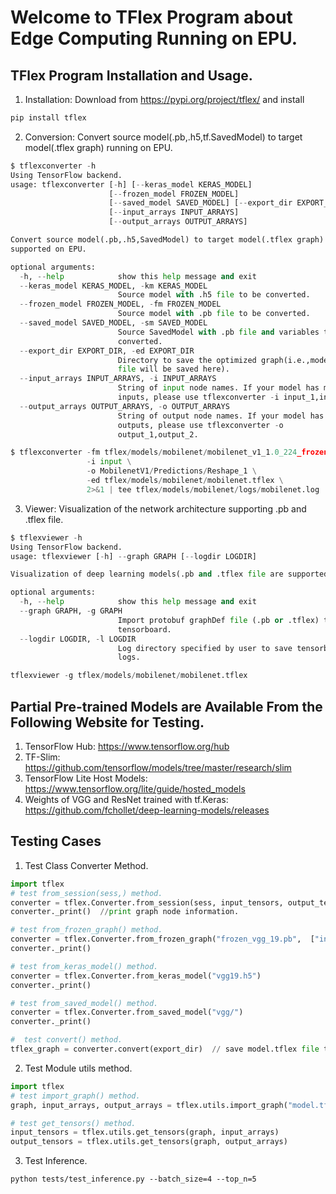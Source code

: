 # Welcome to TFlex Program about Edge Computing Running on EPU.

## TFlex Program Installation and Usage.
1. Installation: Download from https://pypi.org/project/tflex/ and install

```python
pip install tflex
```
2. Conversion: Convert source model(.pb,.h5,tf.SavedModel) to target model(.tflex graph) running on EPU.

```python
$ tflexconverter -h
Using TensorFlow backend.
usage: tflexconverter [-h] [--keras_model KERAS_MODEL]
                      [--frozen_model FROZEN_MODEL]
                      [--saved_model SAVED_MODEL] [--export_dir EXPORT_DIR]
                      [--input_arrays INPUT_ARRAYS]
                      [--output_arrays OUTPUT_ARRAYS]

Convert source model(.pb,.h5,SavedModel) to target model(.tflex graph)
supported on EPU.

optional arguments:
  -h, --help            show this help message and exit
  --keras_model KERAS_MODEL, -km KERAS_MODEL
                        Source model with .h5 file to be converted.
  --frozen_model FROZEN_MODEL, -fm FROZEN_MODEL
                        Source model with .pb file to be converted.
  --saved_model SAVED_MODEL, -sm SAVED_MODEL
                        Source SavedModel with .pb file and variables to be
                        converted.
  --export_dir EXPORT_DIR, -ed EXPORT_DIR
                        Directory to save the optimized graph(i.e.,model.tflex
                        file will be saved here).
  --input_arrays INPUT_ARRAYS, -i INPUT_ARRAYS
                        String of input node names. If your model has more
                        inputs, please use tflexconverter -i input_1,input_2.
  --output_arrays OUTPUT_ARRAYS, -o OUTPUT_ARRAYS
                        String of output node names. If your model has more
                        outputs, please use tflexconverter -o
                        output_1,output_2.
```

```python
$ tflexconverter -fm tflex/models/mobilenet/mobilenet_v1_1.0_224_frozen.pb \
                 -i input \
                 -o MobilenetV1/Predictions/Reshape_1 \
                 -ed tflex/models/mobilenet/mobilenet.tflex \
                 2>&1 | tee tflex/models/mobilenet/logs/mobilenet.log
```
3. Viewer: Visualization of the network architecture supporting .pb and .tflex file.

```python
$ tflexviewer -h
Using TensorFlow backend.
usage: tflexviewer [-h] --graph GRAPH [--logdir LOGDIR]

Visualization of deep learning models(.pb and .tflex file are supported).

optional arguments:
  -h, --help            show this help message and exit
  --graph GRAPH, -g GRAPH
                        Import protobuf graphDef file (.pb or .tflex) to
                        tensorboard.
  --logdir LOGDIR, -l LOGDIR
                        Log directory specified by user to save tensorboard
                        logs.
```

```python
tflexviewer -g tflex/models/mobilenet/mobilenet.tflex
```

## Partial Pre-trained Models are Available From the Following Website for Testing.
1. TensorFlow Hub: https://www.tensorflow.org/hub
2. TF-Slim: https://github.com/tensorflow/models/tree/master/research/slim
3. TensorFlow Lite Host Models: https://www.tensorflow.org/lite/guide/hosted_models
4. Weights of VGG and ResNet trained with tf.Keras: https://github.com/fchollet/deep-learning-models/releases

## Testing Cases

1. Test Class Converter Method.

```python
import tflex
# test from_session(sess,) method.
converter = tflex.Converter.from_session(sess, input_tensors, output_tensors)
converter._print()  //print graph node information.

# test from_frozen_graph() method.
converter = tflex.Converter.from_frozen_graph("frozen_vgg_19.pb",  ["input"],["vgg_19/fc8/squeezed"])
converter._print()

# test from_keras_model() method.
converter = tflex.Converter.from_keras_model("vgg19.h5")
converter._print()

# test from_saved_model() method.
converter = tflex.Converter.from_saved_model("vgg/")
converter._print()

#  test convert() method.
tflex_graph = converter.convert(export_dir)  // save model.tflex file to specified directory `export_dir` simultaneously.
```

2. Test Module utils method.
```python
import tflex
# test import_graph() method.
graph, input_arrays, output_arrays = tflex.utils.import_graph("model.tflex")

# test get_tensors() method.
input_tensors = tflex.utils.get_tensors(graph, input_arrays)
output_tensors = tflex.utils.get_tensors(graph, output_arrays)
```

3. Test Inference.
```pyhton
python tests/test_inference.py --batch_size=4 --top_n=5
```
